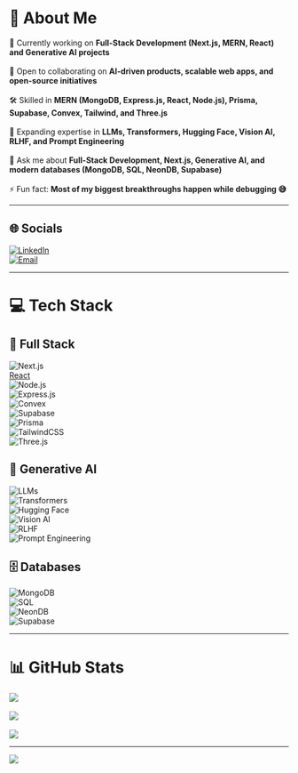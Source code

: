 # 💫 About Me  
🔭 Currently working on **Full-Stack Development (Next.js, MERN, React) and Generative AI projects** <br>  
🤝 Open to collaborating on **AI-driven products, scalable web apps, and open-source initiatives** <br>  
🛠️ Skilled in **MERN (MongoDB, Express.js, React, Node.js), Prisma, Supabase, Convex, Tailwind, and Three.js** <br>  
🌱 Expanding expertise in **LLMs, Transformers, Hugging Face, Vision AI, RLHF, and Prompt Engineering** <br>  
💬 Ask me about **Full-Stack Development, Next.js, Generative AI, and modern databases (MongoDB, SQL, NeonDB, Supabase)** <br>  
⚡ Fun fact: **Most of my biggest breakthroughs happen while debugging 😅**  

---

## 🌐 Socials  
[![LinkedIn](https://img.shields.io/badge/LinkedIn-%230077B5.svg?logo=linkedin&logoColor=white)](https://www.linkedin.com/in/vardhan-thadala-b7ba13316/)  
[![Email](https://img.shields.io/badge/Email-D14836?logo=gmail&logoColor=white)](mailto:thadalavardhangoud@gmail.com)  

---

# 💻 Tech Stack  

## 🚀 Full Stack  
![Next.js](https://img.shields.io/badge/Next.js-black?style=for-the-badge&logo=next.js&logoColor=white)  
[React](https://img.shields.io/badge/react-%2320232a.svg?style=for-the-badge&logo=react&logoColor=%2361DAFB)  
![Node.js](https://img.shields.io/badge/node.js-339933?style=for-the-badge&logo=node.js&logoColor=white)  
![Express.js](https://img.shields.io/badge/express.js-%23404d59.svg?style=for-the-badge&logo=express&logoColor=%2361DAFB)  
![Convex](https://img.shields.io/badge/convex-%23000000.svg?style=for-the-badge&logo=convex&logoColor=white)  
![Supabase](https://img.shields.io/badge/supabase-3ECF8E?style=for-the-badge&logo=supabase&logoColor=white)  
![Prisma](https://img.shields.io/badge/Prisma-3982CE?style=for-the-badge&logo=Prisma&logoColor=white)  
![TailwindCSS](https://img.shields.io/badge/tailwindcss-%2338B2AC.svg?style=for-the-badge&logo=tailwind-css&logoColor=white)  
![Three.js](https://img.shields.io/badge/threejs-black?style=for-the-badge&logo=three.js&logoColor=white)  


## 🤖 Generative AI  
![LLMs](https://img.shields.io/badge/LLMs-%2302569B.svg?style=for-the-badge&logo=openai&logoColor=white)  
![Transformers](https://img.shields.io/badge/Transformers-%23FF6F00.svg?style=for-the-badge&logo=huggingface&logoColor=white)  
![Hugging Face](https://img.shields.io/badge/HuggingFace-FFD21E?style=for-the-badge&logo=huggingface&logoColor=black)  
![Vision AI](https://img.shields.io/badge/VisionAI-%23000000.svg?style=for-the-badge&logo=tensorflow&logoColor=orange)  
![RLHF](https://img.shields.io/badge/RLHF-%23150458.svg?style=for-the-badge&logo=pytorch&logoColor=white)  
![Prompt Engineering](https://img.shields.io/badge/Prompt%20Engineering-%23323330.svg?style=for-the-badge&logo=openai&logoColor=white)  



## 🗄️ Databases  
![MongoDB](https://img.shields.io/badge/MongoDB-%234ea94b.svg?style=for-the-badge&logo=mongodb&logoColor=white)  
![SQL](https://img.shields.io/badge/sql-%23007ACC.svg?style=for-the-badge&logo=databricks&logoColor=white)  
![NeonDB](https://img.shields.io/badge/NeonDB-%2300E676.svg?style=for-the-badge&logo=neondatabase&logoColor=white)  
![Supabase](https://img.shields.io/badge/supabase-3ECF8E?style=for-the-badge&logo=supabase&logoColor=white)  

---

# 📊 GitHub Stats  
![](https://github-readme-stats.vercel.app/api?username=vardhanthadala&theme=dark&hide_border=false&include_all_commits=false&count_private=false)<br/>  
![](https://nirzak-streak-stats.vercel.app/?user=vardhanthadala&theme=dark&hide_border=false)<br/>  
![](https://github-readme-stats.vercel.app/api/top-langs/?username=vardhanthadala&theme=dark&hide_border=false&include_all_commits=false&count_private=false&layout=compact)  

---

[![](https://visitcount.itsvg.in/api?id=vardhanthadala&icon=0&color=0)](https://visitcount.itsvg.in)  


